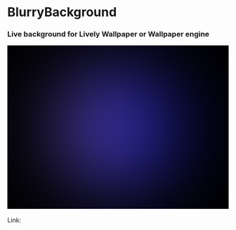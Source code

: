 # BlurryBackground
### Live background for Lively Wallpaper or Wallpaper engine
![image](Snip.png)

Link:
